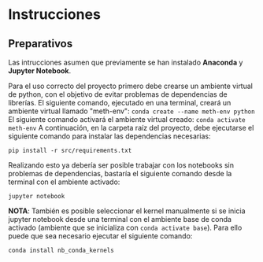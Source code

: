 # Instrucciones
## Preparativos
Las intrucciones asumen que previamente se han instalado **Anaconda** y **Jupyter Notebook**. 

Para el uso correcto del proyecto primero debe crearse un ambiente virtual de python, con el objetivo de evitar problemas de dependencias de librerías. El siguiente comando, ejecutado en una terminal, creará un ambiente virtual llamado "meth-env":
`conda create --name meth-env python`
El siguiente comando activará el ambiente virtual creado:
`conda activate meth-env`
A continuación, en la carpeta raíz del proyecto, debe ejecutarse el siguiente comando para instalar las dependencias necesarias:

`pip install -r src/requirements.txt`

Realizando esto ya debería ser posible trabajar con los notebooks sin problemas de dependencias, bastaría el siguiente comando desde la terminal con el ambiente activado:

`jupyter notebook`

**NOTA**: También es posible seleccionar el kernel manualmente si se inicia jupyter notebook desde una terminal con el ambiente base de conda activado (ambiente que se inicializa con `conda activate base`). Para ello puede que sea necesario ejecutar el siguiente comando:

`conda install nb_conda_kernels`
